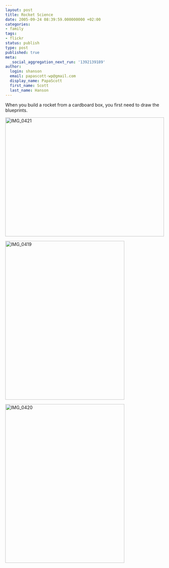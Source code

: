 ```yaml
---
layout: post
title: Rocket Science
date: 2005-09-24 08:39:59.000000000 +02:00
categories:
- family
tags:
- flickr
status: publish
type: post
published: true
meta:
  _social_aggregation_next_run: '1392139189'
author:
  login: shanson
  email: papascott-wp@gmail.com
  display_name: PapaScott
  first_name: Scott
  last_name: Hanson
---
```

<p>When you build a rocket from a cardboard box, you first need to draw the blueprints.</p>
<p><a href="http://www.flickr.com/photos/papascott/46018967/" title="Photo Sharing"><img src="https://static.flickr.com/31/46018967_5c8837df26.jpg" width="500" height="375" alt="IMG_0421" /></a></p>
<p><a href="http://www.flickr.com/photos/papascott/46018640/" title="Photo Sharing"><img src="https://static.flickr.com/28/46018640_9d199ae63d.jpg" width="375" height="500" alt="IMG_0419" /></a></p>
<p><a href="http://www.flickr.com/photos/papascott/46018814/" title="Photo Sharing"><img src="https://static.flickr.com/26/46018814_397cf55c9e.jpg" width="375" height="500" alt="IMG_0420" /></a></p>
